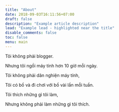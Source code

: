 ```yaml
---
title: "About"
date: 2018-09-03T16:11:56+07:00
draft: false
description: "Example article description"
lead: "Example lead - highlighted near the title"
disable_comments: false 
toc: false
menu: main 
---
```


Tôi không phải blogger.

Nhưng tôi ngồi máy tính hơn 10 giờ mỗi ngày.

Tôi không phải dân nghiện máy tính,

Tôi có bồ và đi chơi với bồ vài lần mỗi tuần.

Tôi thích những gì tôi làm,

Nhưng không phải làm những gì tôi thích.

